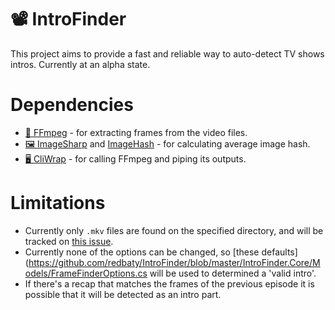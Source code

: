 # :film_projector: IntroFinder
This project aims to provide a fast and reliable way to auto-detect TV shows intros. Currently at an alpha state.

# Dependencies
* [:movie_camera: FFmpeg](https://github.com/FFmpeg/FFmpeg) - for extracting frames from the video files.
* [:framed_picture: ImageSharp](https://github.com/SixLabors/ImageSharp) and [ImageHash](https://github.com/coenm/ImageHash) - for calculating average image hash. 
* [:desktop_computer: CliWrap](https://github.com/Tyrrrz/CliWrap) - for calling FFmpeg and piping its outputs.

# Limitations
* Currently only `.mkv` files are found on the specified directory, and will be tracked on [this issue](https://github.com/redbaty/IntroFinder/issues/1).
* Currently none of the options can be changed, so [these defaults](https://github.com/redbaty/IntroFinder/blob/master/IntroFinder.Core/Models/FrameFinderOptions.cs will be used to determined a 'valid intro'.
* If there's a recap that matches the frames of the previous episode it is possible that it will be detected as an intro part.

